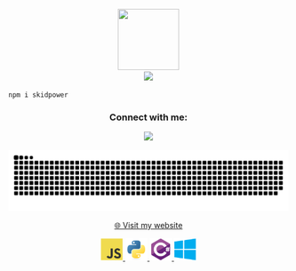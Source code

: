 <p align="center">
  <img src="https://github.githubassets.com/images/mona-loading-dark.gif" width="110" height="110"/>
  <br>
  <a href="https://home.cracky-drinks.vodka">
    <img src="https://readme-typing-svg.herokuapp.com?font=VT323&size=105&color=790000&center=true&vCenter=true&width=1400&height=150&lines=I+am+not+a+Developer!;You+still+here?;Fuck+off!!!">
  </a>
</p>

```sh-session
npm i skidpower
```

<h3 align="center">Connect with me:</h3>
<p align="center">
  <a href="[https://discord.com/users/507464069100601363](https://discord.c99.nl/widget/theme-5/507464069100601363.png)">
    <img src="https://discord.c99.nl/widget/theme-4/507464069100601363.png">
  </a>
</p>


<p align="center">
  <a href="https://home.cracky-drinks.vodka">
    <a href="https://cracky-drinks.vodka" target="_blank"><img src="https://raw.githubusercontent.com/platane/snk/output/github-contribution-grid-snake-dark.svg" alt="sneke"></a>
  </a>
</p>

<p align="center">
  <a href="https://hub.cracky-drinks.vodka">🌐 Visit my website</a>
</p>

<p align="center">
  <a href="https://developer.mozilla.org/en-US/docs/Web/JavaScript" target="_blank">
    <img src="https://raw.githubusercontent.com/devicons/devicon/master/icons/javascript/javascript-original.svg" alt="JavaScript" width="40" height="40"/>
  </a>
  <a href="https://www.python.org/" target="_blank">
    <img src="https://raw.githubusercontent.com/devicons/devicon/master/icons/python/python-original.svg" alt="Python" width="40" height="40"/>
  </a>
  <a href="https://docs.microsoft.com/en-us/dotnet/csharp/" target="_blank">
    <img src="https://raw.githubusercontent.com/devicons/devicon/master/icons/csharp/csharp-original.svg" alt="C#" width="40" height="40"/>
  </a>
  <a href="https://en.wikipedia.org/wiki/Batch_file" target="_blank">
    <img src="https://raw.githubusercontent.com/devicons/devicon/master/icons/windows8/windows8-original.svg" alt="Batch" width="40" height="40"/>
  </a>
</p>
</p>
